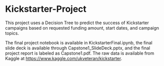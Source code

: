 # Kickstarter-Project
This project uses a Decision Tree to predict the success of Kickstarter campaigns based on requested funding amount, start dates, and campaign topics. 

The final project notebook is available in KickstarterFinal.ipynb, the final slide deck is available through Capstone1_SlideDeck.pptx, and the final project report is labeled as Capstone1.pdf. The raw data is available from Kaggle at https://www.kaggle.com/ukveteran/kickstarter.
